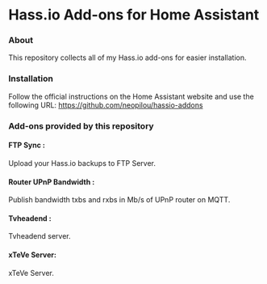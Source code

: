 # Hass.io Add-ons for Home Assistant

### About

This repository collects all of my Hass.io add-ons for easier installation.


### Installation

Follow the official instructions on the Home Assistant website and use the following URL:
https://github.com/neopilou/hassio-addons


### Add-ons provided by this repository

#### FTP Sync : 
Upload your Hass.io backups to FTP Server.

#### Router UPnP Bandwidth :
Publish bandwidth txbs and rxbs in Mb/s of UPnP router on MQTT.

#### Tvheadend :
Tvheadend server.

#### xTeVe Server:
xTeVe Server.
